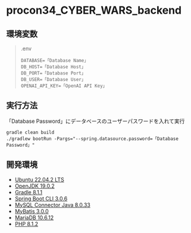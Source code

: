 # procon34_CYBER_WARS_backend

## 環境変数

> .env
>
> ```dotenv:.env
> DATABASE=「Database Name」
> DB_HOST=「Database Host」
> DB_PORT=「Database Port」
> DB_USER=「Database User」
> OPENAI_API_KEY=「OpenAI API Key」
> ```

## 実行方法

「Database Password」にデータベースのユーザーパスワードを入れて実行

```
gradle clean build
./gradlew bootRun -Pargs="--spring.datasource.password=「Database Password」"
```

## 開発環境

- [Ubuntu 22.04.2 LTS](https://jp.ubuntu.com/)
- [OpenJDK 19.0.2](https://openjdk.org/)
- [Gradle 8.1.1](https://gradle.org/)
- [Spring Boot CLI 3.0.6](https://spring.io/)
- [MySQL Connector Java 8.0.33](https://www.mysql.com/jp/products/connector/)
- [MyBatis 3.0.0](https://blog.mybatis.org/)
- [MariaDB 10.6.12](https://mariadb.org/)
- [PHP 8.1.2](https://www.php.net/)
